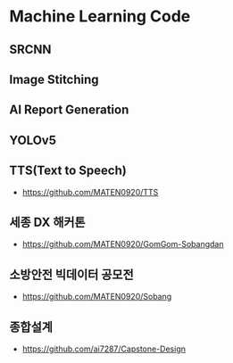 # Machine Learning Code
## SRCNN
## Image Stitching
## AI Report Generation
## YOLOv5
## TTS(Text to Speech)
- https://github.com/MATEN0920/TTS
## 세종 DX 해커톤
- https://github.com/MATEN0920/GomGom-Sobangdan
## 소방안전 빅데이터 공모전
- https://github.com/MATEN0920/Sobang
## 종합설계
- https://github.com/ai7287/Capstone-Design
